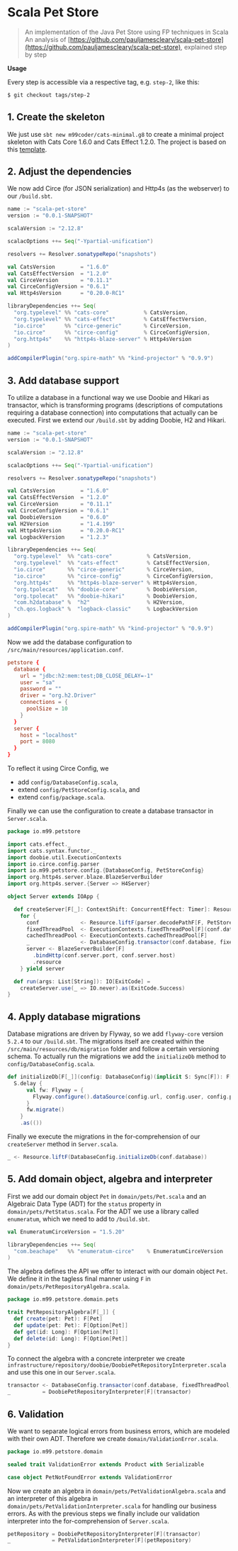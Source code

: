 # Scala Pet Store

> An implementation of the Java Pet Store using FP techniques in Scala  
> An analysis of [https://github.com/pauljamescleary/scala-pet-store](https://github.com/pauljamescleary/scala-pet-store), explained step by step

**Usage**

Every step is accessible via a respective tag, e.g. `step-2`, like this:

```bash
$ git checkout tags/step-2
```

## 1. Create the skeleton

We just use `sbt new m99coder/cats-minimal.g8` to create a minimal project skeleton with Cats Core 1.6.0 and Cats Effect 1.2.0. The project is based on this [template](https://github.com/m99coder/cats-minimal.g8).

## 2. Adjust the dependencies

We now add Circe (for JSON serialization) and Http4s (as the webserver) to our `/build.sbt`.

```scala
name := "scala-pet-store"
version := "0.0.1-SNAPSHOT"

scalaVersion := "2.12.8"

scalacOptions ++= Seq("-Ypartial-unification")

resolvers += Resolver.sonatypeRepo("snapshots")

val CatsVersion        = "1.6.0"
val CatsEffectVersion  = "1.2.0"
val CirceVersion       = "0.11.1"
val CirceConfigVersion = "0.6.1"
val Http4sVersion      = "0.20.0-RC1"

libraryDependencies ++= Seq(
  "org.typelevel" %% "cats-core"           % CatsVersion,
  "org.typelevel" %% "cats-effect"         % CatsEffectVersion,
  "io.circe"      %% "circe-generic"       % CirceVersion,
  "io.circe"      %% "circe-config"        % CirceConfigVersion,
  "org.http4s"    %% "http4s-blaze-server" % Http4sVersion
)

addCompilerPlugin("org.spire-math" %% "kind-projector" % "0.9.9")
```

## 3. Add database support

To utilize a database in a functional way we use Doobie and Hikari as transactor, which is transforming programs (descriptions of computations requiring a database connection) into computations that actually can be executed. First we extend our `/build.sbt` by adding Doobie, H2 and Hikari.

```scala
name := "scala-pet-store"
version := "0.0.1-SNAPSHOT"

scalaVersion := "2.12.8"

scalacOptions ++= Seq("-Ypartial-unification")

resolvers += Resolver.sonatypeRepo("snapshots")

val CatsVersion        = "1.6.0"
val CatsEffectVersion  = "1.2.0"
val CirceVersion       = "0.11.1"
val CirceConfigVersion = "0.6.1"
val DoobieVersion      = "0.6.0"
val H2Version          = "1.4.199"
val Http4sVersion      = "0.20.0-RC1"
val LogbackVersion     = "1.2.3"

libraryDependencies ++= Seq(
  "org.typelevel"  %% "cats-core"           % CatsVersion,
  "org.typelevel"  %% "cats-effect"         % CatsEffectVersion,
  "io.circe"       %% "circe-generic"       % CirceVersion,
  "io.circe"       %% "circe-config"        % CirceConfigVersion,
  "org.http4s"     %% "http4s-blaze-server" % Http4sVersion,
  "org.tpolecat"   %% "doobie-core"         % DoobieVersion,
  "org.tpolecat"   %% "doobie-hikari"       % DoobieVersion,
  "com.h2database" %  "h2"                  % H2Version,
  "ch.qos.logback" %  "logback-classic"     % LogbackVersion
)

addCompilerPlugin("org.spire-math" %% "kind-projector" % "0.9.9")
```

Now we add the database configuration to `/src/main/resources/application.conf`.

```conf
petstore {
  database {
    url = "jdbc:h2:mem:test;DB_CLOSE_DELAY=-1"
    user = "sa"
    password = ""
    driver = "org.h2.Driver"
    connections = {
      poolSize = 10
    }
  }
  server {
    host = "localhost"
    port = 8080
  }
}
```

To reflect it using Circe Config, we

* add `config/DatabaseConfig.scala`,
* extend `config/PetStoreConfig.scala`, and
* extend `config/package.scala`.  

Finally we can use the configuration to create a database transactor in `Server.scala`.

```scala
package io.m99.petstore

import cats.effect._
import cats.syntax.functor._
import doobie.util.ExecutionContexts
import io.circe.config.parser
import io.m99.petstore.config.{DatabaseConfig, PetStoreConfig}
import org.http4s.server.blaze.BlazeServerBuilder
import org.http4s.server.{Server => H4Server}

object Server extends IOApp {

  def createServer[F[_]: ContextShift: ConcurrentEffect: Timer]: Resource[F, H4Server[F]] =
    for {
      conf             <- Resource.liftF(parser.decodePathF[F, PetStoreConfig]("petstore"))
      fixedThreadPool  <- ExecutionContexts.fixedThreadPool[F](conf.database.connections.poolSize)
      cachedThreadPool <- ExecutionContexts.cachedThreadPool[F]
      _                <- DatabaseConfig.transactor(conf.database, fixedThreadPool, cachedThreadPool)
      server <- BlazeServerBuilder[F]
        .bindHttp(conf.server.port, conf.server.host)
        .resource
    } yield server

  def run(args: List[String]): IO[ExitCode] =
    createServer.use(_ => IO.never).as(ExitCode.Success)
}
```

## 4. Apply database migrations

Database migrations are driven by Flyway, so we add `flyway-core` version `5.2.4` to our `/build.sbt`. The migrations itself are created within the `/src/main/resources/db/migration` folder and follow a certain versioning schema. To actually run the migrations we add the `initializeDb` method to `config/DatabaseConfig.scala`.

```scala
def initializeDb[F[_]](config: DatabaseConfig)(implicit S: Sync[F]): F[Unit] =
  S.delay {
      val fw: Flyway = {
        Flyway.configure().dataSource(config.url, config.user, config.password).load()
      }
      fw.migrate()
    }
    .as(())
``` 

Finally we execute the migrations in the for-comprehension of our `createServer` method in `Server.scala`.

```scala
_ <- Resource.liftF(DatabaseConfig.initializeDb(conf.database))
```

## 5. Add domain object, algebra and interpreter

First we add our domain object `Pet` in `domain/pets/Pet.scala` and an Algebraic Data Type (ADT) for the `status` property in `domain/pets/PetStatus.scala`. For the ADT we use a library called `enumeratum`, which we need to add to `/build.sbt`.

```scala
val EnumeratumCirceVersion = "1.5.20"

libraryDependencies ++= Seq(
  "com.beachape"   %% "enumeratum-circe"    % EnumeratumCirceVersion
)
```

The algebra defines the API we offer to interact with our domain object `Pet`. We define it in the tagless final manner using `F` in `domain/pets/PetRepositoryAlgebra.scala`.

```scala
package io.m99.petstore.domain.pets

trait PetRepositoryAlgebra[F[_]] {
  def create(pet: Pet): F[Pet]
  def update(pet: Pet): F[Option[Pet]]
  def get(id: Long): F[Option[Pet]]
  def delete(id: Long): F[Option[Pet]]
}
```

To connect the algebra with a concrete interpreter we create `infrastructure/repository/doobie/DoobiePetRepositoryInterpreter.scala` and use this one in our `Server.scala`.

```scala
transactor <- DatabaseConfig.transactor(conf.database, fixedThreadPool, cachedThreadPool)
_          = DoobiePetRepositoryInterpreter[F](transactor)
```

## 6. Validation

We want to separate logical errors from business errors, which are modeled with their own ADT. Therefore we create `domain/ValidationError.scala`.

```scala
package io.m99.petstore.domain

sealed trait ValidationError extends Product with Serializable

case object PetNotFoundError extends ValidationError
```

Now we create an algebra in `domain/pets/PetValidationAlgebra.scala` and an interpreter of this algebra in `domain/pets/PetValidationInterpreter.scala` for handling our business errors. As with the previous steps we finally include our validation interpreter into the for-comprehension of `Server.scala`.

```scala
petRepository = DoobiePetRepositoryInterpreter[F](transactor)
_             = PetValidationInterpreter[F](petRepository)
```
